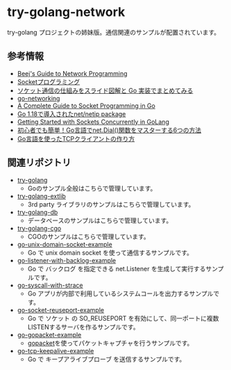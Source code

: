 # try-golang-network

try-golang プロジェクトの姉妹版。通信関連のサンプルが配置されています。

## 参考情報

- [Beej's Guide to Network Programming](https://beej.us/guide/bgnet/html/split/index.html)
- [Socketプログラミング](https://astaxie.gitbooks.io/build-web-application-with-golang/content/ja/08.1.html)
- [ソケット通信の仕組みをスライド図解と Go 実装でまとめてみる](https://zenn.dev/ganariya/articles/socket-slide-illustration-go-implement)
- [go-networking](https://github.com/vladimirvivien/go-networking/tree/master)
- [A Complete Guide to Socket Programming in Go](https://www.kelche.co/blog/go/socket-programming/)
- [Go 1.18で導入されたnet/netip package](https://zenn.dev/sonatard/articles/92b3ce38e28ee8)
- [Getting Started with Sockets Concurrently in GoLang](https://dev.to/alicewilliamstech/getting-started-with-sockets-in-golang-2j66)
- [初心者でも簡単！Go言語でnet.Dial()関数をマスターする6つの方法](https://jp-seemore.com/sys/23285/)
- [Go言語を使ったTCPクライアントの作り方](https://qiita.com/tutuz/items/e875d8ea3c31450195a7)

## 関連リポジトリ

- [try-golang](https://github.com/devlights/try-golang)
  - Goのサンプル全般はこちらで管理しています。
- [try-golang-extlib](https://github.com/devlights/try-golang-extlib)
  - 3rd party ライブラリのサンプルはこちらで管理しています。
- [try-golang-db](https://github.com/devlights/try-golang-db)
  - データベースのサンプルはこちらで管理しています。
- [try-golang-cgo](https://github.com/devlights/try-golang-cgo)
  - CGOのサンプルはこちらで管理しています。
- [go-unix-domain-socket-example](https://github.com/devlights/go-unix-domain-socket-example)
  - Go で unix domain socket を使って通信するサンプルです。
- [go-listener-with-backlog-example](https://github.com/devlights/go-listener-with-backlog-example)
  - Go で バックログ を指定できる net.Listener を生成して実行するサンプルです。
- [go-syscall-with-strace](https://github.com/devlights/go-syscall-with-strace)
  - Go アプリが内部で利用しているシステムコールを出力するサンプルです。
- [go-socket-reuseport-example](https://github.com/devlights/go-socket-reuseport-example)
  - Go で ソケット の SO_REUSEPORT を有効にして、同一ポートに複数LISTENするサーバを作るサンプルです。
- [go-gopacket-example](https://github.com/devlights/go-gopacket-example)
  - [gopacket](https://github.com/google/gopacket)を使ってパケットキャプチャを行うサンプルです。
- [go-tcp-keepalive-example](https://github.com/devlights/go-tcp-keepalive-example)
  - Go で キープアライブプローブ を送信するサンプルです。
 